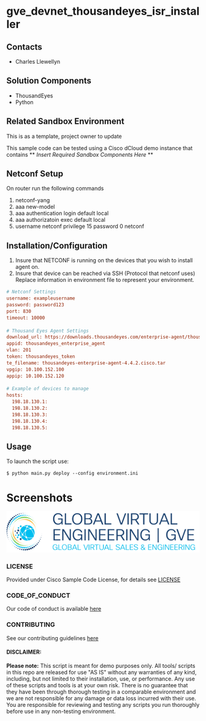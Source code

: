 # gve_devnet_thousandeyes_isr_installer

## Contacts
* Charles Llewellyn

## Solution Components
* ThousandEyes
*  Python

## Related Sandbox Environment
This is as a template, project owner to update

This sample code can be tested using a Cisco dCloud demo instance that contains ** *Insert Required Sandbox Components Here* **


## Netconf Setup
On router run the following commands
1. netconf-yang
2. aaa new-model
3. aaa authentication login default local
4. aaa authorizatoin exec default local
5. username netconf privilege 15 password 0 netconf
## Installation/Configuration
1. Insure that NETCONF is running on the devices that you wish to install agent on.
2. Insure that device can be reached via SSH (Protocol that netconf uses)
Replace information in environment file to represent your environment.

```ini
# Netconf Settings
username: exampleusername
password: password123
port: 830
timeout: 10000

# Thousand Eyes Agent Settings
download_url: https://downloads.thousandeyes.com/enterprise-agent/thousandeyes-enterprise-agent-4.4.2.cisco.tar
appid: thousandeyes_enterprise_agent
vlan: 201
token: thousandeyes_token
te_filename: thousandeyes-enterprise-agent-4.4.2.cisco.tar
vpgip: 10.100.152.100
appip: 10.100.152.120

# Example of devices to manage
hosts:
  198.18.130.1:
  198.18.130.2:
  198.18.130.3:
  198.18.130.4:
  198.18.130.5:

```


## Usage

To launch the script use:


    $ python main.py deploy --config environment.ini



# Screenshots

![/IMAGES/0image.png](/IMAGES/0image.png)

### LICENSE

Provided under Cisco Sample Code License, for details see [LICENSE](LICENSE.md)

### CODE_OF_CONDUCT

Our code of conduct is available [here](CODE_OF_CONDUCT.md)

### CONTRIBUTING

See our contributing guidelines [here](CONTRIBUTING.md)

#### DISCLAIMER:
<b>Please note:</b> This script is meant for demo purposes only. All tools/ scripts in this repo are released for use "AS IS" without any warranties of any kind, including, but not limited to their installation, use, or performance. Any use of these scripts and tools is at your own risk. There is no guarantee that they have been through thorough testing in a comparable environment and we are not responsible for any damage or data loss incurred with their use.
You are responsible for reviewing and testing any scripts you run thoroughly before use in any non-testing environment.
